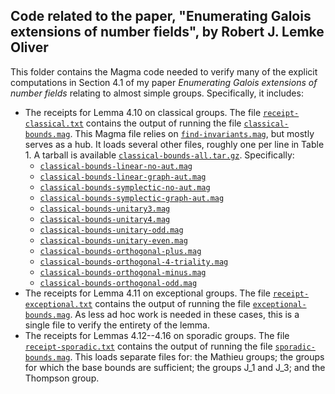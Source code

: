 ## Code related to the paper, "Enumerating Galois extensions of number fields", by Robert J. Lemke Oliver

This folder contains the Magma code needed to verify many of the explicit computations in Section 4.1 of my paper *Enumerating Galois extensions of number fields* relating to almost simple groups.  Specifically, it includes:

- The receipts for Lemma 4.10 on classical groups.  The file [`receipt-classical.txt`](receipt-classical.txt) contains the output of running the file [`classical-bounds.mag`](classical-bounds.mag).  This Magma file relies on [`find-invariants.mag`](find-invariants.mag), but mostly serves as a hub.  It loads several other files, roughly one per line in Table 1.  A tarball is available [`classical-bounds-all.tar.gz`](here).  Specifically:
  - [`classical-bounds-linear-no-aut.mag`](classical-bounds-linear-no-aut.mag)
  - [`classical-bounds-linear-graph-aut.mag`](classical-bounds-linear-graph-aut.mag)
  - [`classical-bounds-symplectic-no-aut.mag`](classical-bounds-symplectic-no-aut.mag)
  - [`classical-bounds-symplectic-graph-aut.mag`](classical-bounds-symplectic-graph-aut.mag)
  - [`classical-bounds-unitary3.mag`](classical-bounds-unitary3.mag)
  - [`classical-bounds-unitary4.mag`](classical-bounds-unitary4.mag)
  - [`classical-bounds-unitary-odd.mag`](classical-bounds-unitary-odd.mag)
  - [`classical-bounds-unitary-even.mag`](classical-bounds-unitary-even.mag)
  - [`classical-bounds-orthogonal-plus.mag`](classical-bounds-orthogonal-plus.mag)
  - [`classical-bounds-orthogonal-4-triality.mag`](classical-bounds-orthogonal-4-triality.mag)
  - [`classical-bounds-orthogonal-minus.mag`](classical-bounds-orthogonal-minus.mag)
  - [`classical-bounds-orthogonal-odd.mag`](classical-bounds-orthogonal-odd.mag)
- The receipts for Lemma 4.11 on exceptional groups.  The file [`receipt-exceptional.txt`](receipt-exceptional.txt) contains the output of running the file [`exceptional-bounds.mag`](exceptional-bounds.mag).  As less ad hoc work is needed in these cases, this is a single file to verify the entirety of the lemma.
- The receipts for Lemmas 4.12--4.16 on sporadic groups.  The file [`receipt-sporadic.txt`](receipt-sporadic.txt) contains the output of running the file [`sporadic-bounds.mag`](sporadic-bounds.mag).  This loads separate files for: the Mathieu groups; the groups for which the base bounds are sufficient; the groups J_1 and J_3; and the Thompson group.
